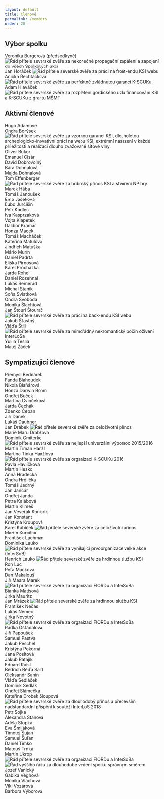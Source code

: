 ```yaml
---
layout: default
title: Členové
permalink: /members
order: 20
---
```


## Výbor spolku

Veronika Burgerová (předsedkyně) <img src="img/rad.svg" class="rad" title="Řád přítele severské zvěře za nekonečné propagační zapálení a zapojení do všech Spolkových akcí" /> <br/>
Jan Horáček <img src="img/rad.svg" class="rad" title="Řád přítele severské zvěře za práci na front-endu KSI webu" /><br/>
Anička Řechtáčková <img src="img/rad.svg" class="rad" title="Řád přítele severské zvěře za perfektně zvládnutou garanci K-SCUKu." /><br/>
Adam Hlaváček <img src="img/rad.svg" class="rad" title="Řád přítele severské zvěře za rozpletení gordického uzlu financování KSI a K-SCUKu z grantu MŠMT" /><br/>


## Aktivní členové

Hugo Adamove<br/>
Ondra Borýsek <img src="img/rad.svg" class="rad" title="Řád přítele severské zvěře za vzornou garanci KSI, dlouholetou archeologicko-inovativní práci na webu KSI, extrémní nasazení v každé příležitosti a realizaci dlouho zvažované síťové vlny" /><br/>
Oliver Bukor<br/>
Emanuel Cisár<br/>
David Dobrovolný<br/>
Bára Dohnalová<br/>
Majda Dohnalová<br/>
Tom Effenberger <img src="img/rad.svg" class="rad" title="Řád přítele severské zvěře za hrdinský přínos KSI a stvoření NP hry" /><br/>
Marek Hába<br/>
Tomáš Janoušek<br/>
Ema Jašeková<br/>
Ľubo Jurčišin<br/>
Petr Kadlec<br/>
Iva Kasprzaková<br/>
Vojta Klapetek<br/>
Dalibor Kramář<br/>
Honza Macek<br/>
Tomáš Macháček<br/>
Kateřina Matulová<br/>
Jindřich Matuška<br/>
Mário Murín<br/>
Daniel Padrta<br/>
Eliška Pirnosová<br/>
Karel Procházka<br/>
Jarda Rohel<br/>
Daniel Rozehnal<br/>
Lukáš Semerád<br/>
Michal Staník<br/>
Soňa Sviatková<br/>
Ondra Svoboda<br/>
Monika Šlachtová<br/>
Jan Štouri Štourač <img src="img/rad.svg" class="rad" title="Řád přítele severské zvěře za práci na back-endu KSI webu" /><br/>
Jakub Šťastný<br/>
Vláďa Štill <img src="img/rad.svg" class="rad" title="Řád přítele severské zvěře za mimořádný nekromantický počin oživení InterLoSa" /><br/>
Yuliia Teslia<br/>
Matěj Žáček<br/>


## Sympatizující členové

Přemysl Bednárek<br/>
Fanda Blahoudek<br/>
Nikola Blaňárová<br/>
Honza Darwin Böhm<br/>
Ondřej Buček<br/>
Martina Cvinčeková<br/>
Jarda Čechák<br/>
Zdenko Čepan<br/>
Jiří Daněk<br/>
Lukáš Daubner<br/>
Jan Drábek <img src="img/rad.svg" class="rad" title="Řád přítele severské zvěře za celoživotní přínos" /><br/>
Marie Maru Drábková<br/>
Dominik Gmiterko <img src="img/rad.svg" class="rad" title="Řád přítele severské zvěře za nejlepší univerzální výpomoc 2015/2016" /><br/>
Martin Timan Hanžl<br/>
Martina Tinka Hanžlová <img src="img/rad.svg" class="rad" title="Řád přítele severské zvěře za organizaci K-SCUKu 2016" /><br/>
Pavla Havlíčková<br/>
Martin Hesko<br/>
Anna Hradecká<br/>
Ondra Hrdlička<br/>
Tomáš Jadrný<br/>
Ján Jančár<br/>
Ondřej Janda<br/>
Petra Kalábová<br/>
Martin Klimeš<br/>
Jan Veveřák Koniarik<br/>
Jan Konstant<br/>
Kristýna Kroupová<br />
Karel Kubíček <img src="img/rad.svg" class="rad" title="Řád přítele severské zvěře za celoživotní přínos" /><br/>
Martin Kurečka<br/>
František Lachman<br/>
Dominika Lauko <img src="img/rad.svg" class="rad" title="Řád přítele severské zvěře za vynikající prvoorganizace velké akce (InterSoB)" /><br/>
Henrich Lauko <img src="img/rad.svg" class="rad" title="Řád přítele severské zvěře za hrdinnou službu KSI" /><br/>
Ron Luc<br/>
Peťa Macková<br/>
Dan Makalouš<br/>
Jiří Maara Marek <img src="img/rad.svg" class="rad" title="Řád přítele severské zvěře za organizaci FIORDu a InterSoBa" /><br/>
Bianka Matisová<br/>
Jirka Mauritz<br/>
Jan Mrázek <img src="img/rad.svg" class="rad" title="Řád přítele severské zvěře za hrdinnou službu KSI" /><br/>
František Nečas<br/>
Lukáš Němec<br/>
Jirka Novotný <img src="img/rad.svg" class="rad" title="Řád přítele severské zvěře za organizaci FIORDu a InterSoBa" /><br/>
Radka Ošťádalová<br/>
Jiří Papoušek<br/>
Samuel Pastva<br/>
Jakub Peschel<br/>
Kristýna Pokorná<br/>
Jana Posltová<br/>
Jakub Ratajík<br/>
Eduard Ruisl<br/>
Bedřich Béďa Said<br/>
Oleksandr Sanin<br/>
Vláďa Sedláček<br/>
Dominik Sedlák<br/>
Ondřej Slámečka<br/>
Kateřina Drobek Sloupová <img src="img/rad.svg" class="rad" title="Řád přítele severské zvěře za dlouhodobý přínos a především nadstandardní přispění k soutěži InterLoS 2018" /><br/>
Petr Sojka<br/>
Alexandra Stanová<br/>
Adéla Stopka<br/>
Eva Šmijáková<br/>
Timotej Šujan<br/>
Samuel Šuľan<br/>
Daniel Timko<br/>
Matouš Trnka<br/>
Martin Ukrop <img src="img/rad.svg" class="rad" title="Řád přítele severské zvěře za organizaci FIORDu a InterSoBa" /><img src="img/rad-rad.svg" class="rad" title="Řád vyššího řádu za dlouhodobé vedení spolku správným směrem" /><br/>
Jozef Vanický<br/>
Gabika Véghová<br />
Monika Vlachová<br/>
Viki Vozárová<br/>
Barbora Výborová<br/>
